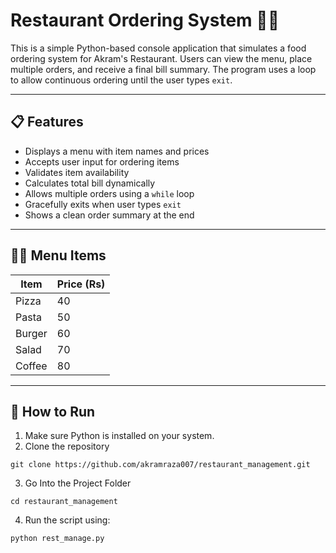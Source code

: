 # Restaurant Ordering System 🧾🍕

This is a simple Python-based console application that simulates a food ordering system for Akram's Restaurant. Users can view the menu, place multiple orders, and receive a final bill summary. The program uses a loop to allow continuous ordering until the user types `exit`.

---

## 📋 Features

- Displays a menu with item names and prices
- Accepts user input for ordering items
- Validates item availability
- Calculates total bill dynamically
- Allows multiple orders using a `while` loop
- Gracefully exits when user types `exit`
- Shows a clean order summary at the end

---

## 🧑‍🍳 Menu Items

| Item    | Price (Rs) |
|---------|------------|
| Pizza   | 40         |
| Pasta   | 50         |
| Burger  | 60         |
| Salad   | 70         |
| Coffee  | 80         |

---

## 🚀 How to Run

1. Make sure Python is installed on your system.
2. Clone the repository 
```base 
git clone https://github.com/akramraza007/restaurant_management.git
```
3. Go Into the Project Folder 
```base 
cd restaurant_management
```
4. Run the script using:

```bash
python rest_manage.py
```
